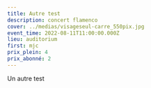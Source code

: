 ```yaml
---
title: Autre test
description: concert flamenco
cover: ../medias/visageseul-carre_550pix.jpg
event_time: 2022-08-11T11:00:00.000Z
lieu: auditorium
first: mjc
prix_plein: 4
prix_abonné: 2
---
```

Un autre test